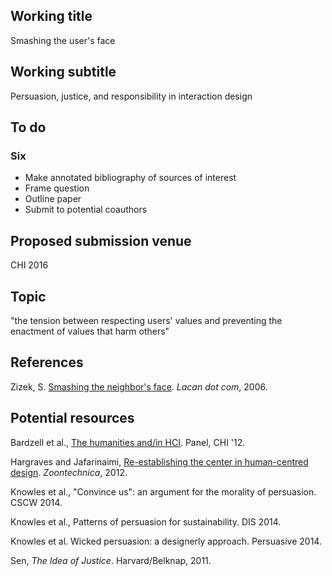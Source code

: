 ## Working title

Smashing the user's face

## Working subtitle

Persuasion, justice, and responsibility in interaction design

## To do

### Six

* Make annotated bibliography of sources of interest
* Frame question
* Outline paper
* Submit to potential coauthors

## Proposed submission venue

CHI 2016

## Topic

"the tension between respecting users' values and preventing the enactment of values that harm others"

## References

Zizek, S. [Smashing the neighbor's face](http://www.lacan.com/zizsmash.htm). *Lacan dot com*, 2006.

## Potential resources

Bardzell et al., [The humanities and/in HCI](http://chi2012.acm.org/program/desktop/Session52.html). Panel, CHI '12.

Hargraves and Jafarinaimi, [Re-establishing the center in human-centred design](http://wtf.tw/ref/hargraves_jafarinaimi_2012.pdf). *Zoontechnica*, 2012.

Knowles et al., "Convince us": an argument for the morality of persuasion. CSCW 2014.

Knowles et al., Patterns of persuasion for sustainability. DIS 2014.

Knowles et al. Wicked persuasion: a designerly approach. Persuasive 2014.

Sen, *The Idea of Justice*. Harvard/Belknap, 2011.